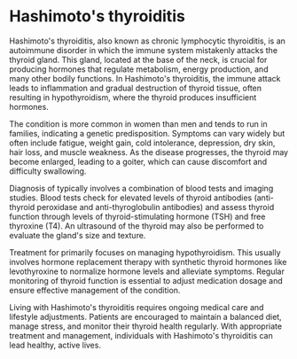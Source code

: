 <!--
source: gpt-3 + jph editing
aka: chronic lymphocytic thyroiditis
tags: conditions
-->

# Hashimoto's thyroiditis

Hashimoto's thyroiditis, also known as chronic lymphocytic thyroiditis, is an autoimmune disorder in which the immune system mistakenly attacks the thyroid gland. This gland, located at the base of the neck, is crucial for producing hormones that regulate metabolism, energy production, and many other bodily functions. In Hashimoto's thyroiditis, the immune attack leads to inflammation and gradual destruction of thyroid tissue, often resulting in hypothyroidism, where the thyroid produces insufficient hormones.

The condition is more common in women than men and tends to run in families, indicating a genetic predisposition. Symptoms can vary widely but often include fatigue, weight gain, cold intolerance, depression, dry skin, hair loss, and muscle weakness. As the disease progresses, the thyroid may become enlarged, leading to a goiter, which can cause discomfort and difficulty swallowing.

Diagnosis of typically involves a combination of blood tests and imaging studies. Blood tests check for elevated levels of thyroid antibodies (anti-thyroid peroxidase and anti-thyroglobulin antibodies) and assess thyroid function through levels of thyroid-stimulating hormone (TSH) and free thyroxine (T4). An ultrasound of the thyroid may also be performed to evaluate the gland's size and texture.

Treatment for primarily focuses on managing hypothyroidism. This usually involves hormone replacement therapy with synthetic thyroid hormones like levothyroxine to normalize hormone levels and alleviate symptoms. Regular monitoring of thyroid function is essential to adjust medication dosage and ensure effective management of the condition.

Living with Hashimoto's thyroiditis requires ongoing medical care and lifestyle adjustments. Patients are encouraged to maintain a balanced diet, manage stress, and monitor their thyroid health regularly. With appropriate treatment and management, individuals with Hashimoto's thyroiditis can lead healthy, active lives.
